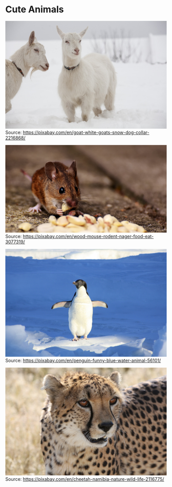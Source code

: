 # Cute Animals

![Adorable Goats](images/goat-2216868_1920.jpg)
Source: https://pixabay.com/en/goat-white-goats-snow-dog-collar-2216868/

![Adorable Mouse](images/wood-mouse-3077319_1920.jpg)
Source: https://pixabay.com/en/wood-mouse-rodent-nager-food-eat-3077319/

![Adorable Penguin](images/penguin-56101_1920.jpg)
Source: https://pixabay.com/en/penguin-funny-blue-water-animal-56101/

![Adorable Cheetah](images/cheetah-2116775_1920.jpg)
Source: https://pixabay.com/en/cheetah-namibia-nature-wild-life-2116775/